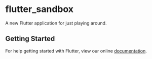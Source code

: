 # flutter_sandbox

A new Flutter application for just playing around.

## Getting Started

For help getting started with Flutter, view our online
[documentation](https://flutter.io/).
